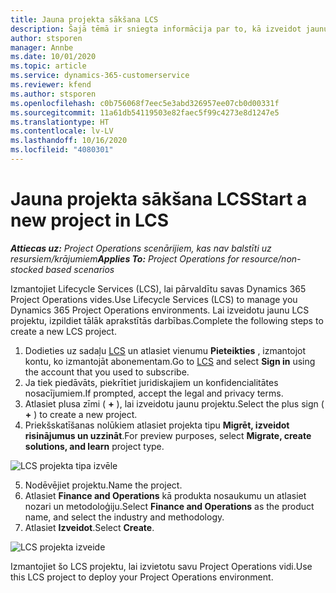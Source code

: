 ```yaml
---
title: Jauna projekta sākšana LCS
description: Šajā tēmā ir sniegta informācija par to, kā izveidot jaunu projektu LCS jūsu Project Operations vidē.
author: stsporen
manager: Annbe
ms.date: 10/01/2020
ms.topic: article
ms.service: dynamics-365-customerservice
ms.reviewer: kfend
ms.author: stsporen
ms.openlocfilehash: c0b756068f7eec5e3abd326957ee07cb0d00331f
ms.sourcegitcommit: 11a61db54119503e82faec5f99c4273e8d1247e5
ms.translationtype: HT
ms.contentlocale: lv-LV
ms.lasthandoff: 10/16/2020
ms.locfileid: "4080301"
---
```

# <a name="start-a-new-project-in-lcs"></a><span data-ttu-id="74e14-103">Jauna projekta sākšana LCS</span><span class="sxs-lookup"><span data-stu-id="74e14-103">Start a new project in LCS</span></span>

<span data-ttu-id="74e14-104">_**Attiecas uz:** Project Operations scenārijiem, kas nav balstīti uz resursiem/krājumiem_</span><span class="sxs-lookup"><span data-stu-id="74e14-104">_**Applies To:** Project Operations for resource/non-stocked based scenarios_</span></span>

<span data-ttu-id="74e14-105">Izmantojiet Lifecycle Services (LCS), lai pārvaldītu savas Dynamics 365 Project Operations vides.</span><span class="sxs-lookup"><span data-stu-id="74e14-105">Use Lifecycle Services (LCS) to manage you Dynamics 365 Project Operations environments.</span></span> <span data-ttu-id="74e14-106">Lai izveidotu jaunu LCS projektu, izpildiet tālāk aprakstītās darbības.</span><span class="sxs-lookup"><span data-stu-id="74e14-106">Complete the following steps to create a new LCS project.</span></span>

1. <span data-ttu-id="74e14-107">Dodieties uz sadaļu [LCS](https://lcs.dynamics.com/Logon/Index) un atlasiet vienumu **Pieteikties** , izmantojot kontu, ko izmantojāt abonementam.</span><span class="sxs-lookup"><span data-stu-id="74e14-107">Go to [LCS](https://lcs.dynamics.com/Logon/Index) and select **Sign in** using the account that you used to subscribe.</span></span>
2. <span data-ttu-id="74e14-108">Ja tiek piedāvāts, piekrītiet juridiskajiem un konfidencialitātes nosacījumiem.</span><span class="sxs-lookup"><span data-stu-id="74e14-108">If prompted, accept the legal and privacy terms.</span></span>
3. <span data-ttu-id="74e14-109">Atlasiet plusa zīmi ( **+** ), lai izveidotu jaunu projektu.</span><span class="sxs-lookup"><span data-stu-id="74e14-109">Select the plus sign ( **+** ) to create a new project.</span></span>
4. <span data-ttu-id="74e14-110">Priekšskatīšanas nolūkiem atlasiet projekta tipu **Migrēt, izveidot risinājumus un uzzināt**.</span><span class="sxs-lookup"><span data-stu-id="74e14-110">For preview purposes, select **Migrate, create solutions, and learn** project type.</span></span>

  ![LCS projekta tipa izvēle](./media/create-lcs-1.png)

5. <span data-ttu-id="74e14-112">Nodēvējiet projektu.</span><span class="sxs-lookup"><span data-stu-id="74e14-112">Name the project.</span></span> 
6. <span data-ttu-id="74e14-113">Atlasiet **Finance and Operations** kā produkta nosaukumu un atlasiet nozari un metodoloģiju.</span><span class="sxs-lookup"><span data-stu-id="74e14-113">Select **Finance and Operations** as the product name, and select the industry and methodology.</span></span> 
7. <span data-ttu-id="74e14-114">Atlasiet **Izveidot**.</span><span class="sxs-lookup"><span data-stu-id="74e14-114">Select **Create**.</span></span>

![LCS projekta izveide](./media/create-lcs-2.png)

<span data-ttu-id="74e14-116">Izmantojiet šo LCS projektu, lai izvietotu savu Project Operations vidi.</span><span class="sxs-lookup"><span data-stu-id="74e14-116">Use this LCS project to deploy your Project Operations environment.</span></span>

